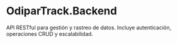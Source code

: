 # OdiparTrack.Backend
API RESTful para gestión y rastreo de datos. Incluye autenticación, operaciones CRUD y escalabilidad.
